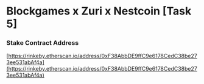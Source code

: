 # Blockgames x Zuri x Nestcoin [Task 5]

### Stake Contract Address

[https://rinkeby.etherscan.io/address/0xF38AbbDE9ffC9e6178CedC38be273ee531abAf4a](https://rinkeby.etherscan.io/address/0xF38AbbDE9ffC9e6178CedC38be273ee531abAf4a)
